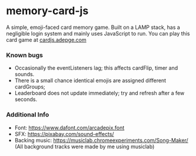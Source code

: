 # memory-card-js
A simple, emoji-faced card memory game. Built on a LAMP stack, has a negligible login system and mainly uses JavaScript to run.
You can play this card game at [cardjs.adepge.com](https://cardjs.adepge.com)

### Known bugs
- Occasionally the eventListeners lag; this affects cardFlip, timer and sounds.
- There is a small chance identical emojis are assigned different cardGroups;
- Leaderboard does not update immediately; try and refresh after a few seconds.

### Additional Info
- Font: https://www.dafont.com/arcadepix.font
- SFX: https://pixabay.com/sound-effects/
- Backing music: https://musiclab.chromeexperiments.com/Song-Maker/
(All background tracks were made by me using musiclab)
